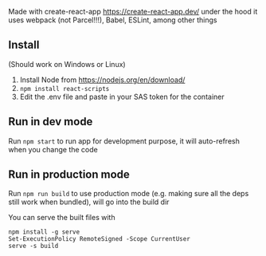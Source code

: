 Made with create-react-app https://create-react-app.dev/ under the hood it uses webpack (not Parcel!!!), Babel, ESLint, among other things 

## Install

(Should work on Windows or Linux)

1. Install Node from https://nodejs.org/en/download/
2. `npm install react-scripts`
3. Edit the .env file and paste in your SAS token for the container

## Run in dev mode

Run `npm start` to run app for development purpose, it will auto-refresh when you change the code

## Run in production mode

Run `npm run build` to use production mode (e.g. making sure all the deps still work when bundled), will go into the build dir

You can serve the built files with
```
npm install -g serve
Set-ExecutionPolicy RemoteSigned -Scope CurrentUser
serve -s build
```